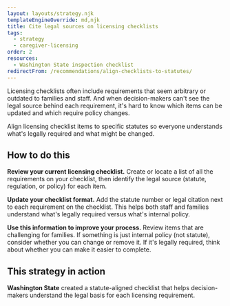 ```yaml
---
layout: layouts/strategy.njk
templateEngineOverride: md,njk
title: Cite legal sources on licensing checklists
tags:
  - strategy
  - caregiver-licensing
order: 2
resources:
  - Washington State inspection checklist
redirectFrom: /recommendations/align-checklists-to-statutes/
---
```

Licensing checklists often include requirements that seem arbitrary or outdated to families and staff. And when decision-makers can't see the legal source behind each requirement, it's hard to know which items can be updated and which require policy changes.

Align licensing checklist items to specific statutes so everyone understands what's legally required and what might be changed.

## How to do this

**Review your current licensing checklist.** Create or locate a list of all the requirements on your checklist, then identify the legal source (statute, regulation, or policy) for each item.

**Update your checklist format.** Add the statute number or legal citation next to each requirement on the checklist. This helps both staff and families understand what's legally required versus what's internal policy.

**Use this information to improve your process.** Review items that are challenging for families. If something is just internal policy (not statute), consider whether you can change or remove it. If it's legally required, think about whether you can make it easier to complete.

## This strategy in action

**Washington State** created a statute-aligned checklist that helps decision-makers understand the legal basis for each licensing requirement.[](https://childwelfareplaybook.com/static/assets/10-183%20Foster%20Inspection%20Checklist.docx)
